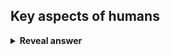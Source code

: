 ## Key aspects of humans
<details>
<summary><b>Reveal answer</b></summary>
Distributed architecture<br>An ability to learn<br>An ability to generalise<br>Memory and processing are not separated<br>Will forget information
</details>
